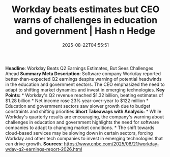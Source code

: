 ﻿---
title: "Workday beats estimates but CEO warns of challenges in education and government | Hash n Hedge"
date: "2025-08-22T04:55:51"
category: "Markets"
summary: ""
slug: "workday-beats-estimates-but-ceo-warns-of-challenges-in-educa"
source_urls:
  - ""
seo:
  title: "Workday beats estimates but CEO warns of challenges in education and government | Hash n Hedge | Hash n Hedge"
  description: ""
  keywords: ["news", "markets", "brief"]
---
**Headline**: Workday Beats Q2 Earnings Estimates, But Sees Challenges Ahead  **Summary Meta Description**: Software company Workday reported better-than-expected Q2 earnings despite warning of potential headwinds in the education and government sectors. The CEO emphasized the need to adapt to shifting market dynamics and invest in emerging technologies.  **Key Points:**  * Workday's Q2 revenue reached $1.32 billion, beating estimates of $1.28 billion * Net income rose 23% year-over-year to $122 million * Education and government sectors saw slower growth due to budget constraints and shifting priorities  **Short Takeaways with Analysis:**  * While Workday's quarterly results are encouraging, the company's warning about challenges in education and government highlights the need for software companies to adapt to changing market conditions. * The shift towards cloud-based services may be slowing down in certain sectors, forcing Workday and other tech companies to invest in emerging technologies that can drive growth.  **Sources:**  https://www.cnbc.com/2025/08/21/workday-wday-q2-earnings-report-2026.html
